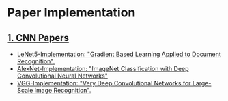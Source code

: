 # Paper Implementation

## [1. CNN Papers](CNN%20Papers/)

- [LeNet5-Implementation: "Gradient Based Learning Applied to Document Recognition".](https://github.com/nordengt/LeNet5-Implementation)
- [AlexNet-Implementation: "ImageNet Classification with Deep Convolutional Neural Networks"](https://github.com/nordengt/AlexNet-Implementation)
- [VGG-Implementation: "Very Deep Convolutional Networks for Large-Scale Image Recognition".](https://github.com/nordengt/VGG-Implementation)
